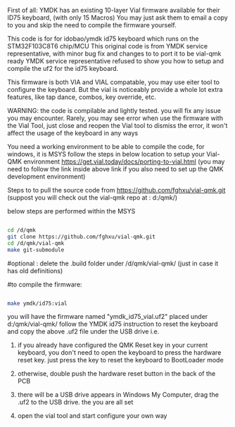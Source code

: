 First of all: YMDK has an existing 10-layer Vial firmware available for their ID75 keyboard, (with only 15 Macros)
You may just ask them to email a copy to you and skip the need to compile the firmware yourself.


This code is for for idobao/ymdk id75 keyboard which runs on the STM32F103C8T6 chip/MCU
This original code is from YMDK service representative, with minor bug fix  and changes to to port it to be vial-qmk ready
YMDK service representative refused to show you how to setup and compile the uf2 for the id75 keyboard.

This firmware is both VIA and VIAL compatable, you may use eiter tool to configure the keyboard. 
But the vial is noticeably provide a whole lot extra features, like tap dance, combos, key override, etc.


WARNING: the code is compilable and lightly tested. you will fix any issue you may encounter.
Rarely, you may see error when use the firmware with the Vial Tool, 
just close and reopen the Vial tool to dismiss the error, it won't affect the usage of the keyboard in any ways

You need a working environment to be able to compile the code, for windows, it is MSYS
follow the steps in below location to setup your Vial-QMK environment
https://get.vial.today/docs/porting-to-vial.html
(you may need to follow the link inside above link if you also need to set up the QMK development environment)



Steps to to pull the source code from https://github.com/fghxu/vial-qmk.git
(suppost you will check out the vial-qmk repo at : d:/qmk/)

below steps are performed within the MSYS 
``` sh

cd /d/qmk
git clone https://github.com/fghxu/vial-qmk.git
cd /d/qmk/vial-qmk 
make git-submodule

```

#optional : delete the .build folder under /d/qmk/vial-qmk/  (just in case it has old definitions)

#to compile the firmware:
``` sh

make ymdk/id75:vial

```

you will have the firmware named "ymdk_id75_vial.uf2" placed under d:/qmk/vial-qmk/
follow the YMDK id75 instruction to reset the keyboard and copy the above .uf2 file under the  USB drive
i.e. 
1) if you already have configured the QMK Reset key in your current keyboard, you don't need to open the keyboard to press the hardware reset key.  just press the key to reset the keyboard to BootLoader mode
2) otherwise, double push the hardware reset button in the back of the PCB 

3) there will be a USB drive appears in Windows My Computer, drag the .uf2 to the USB drive. the you are all set
4) open the vial tool and start configure your own way


